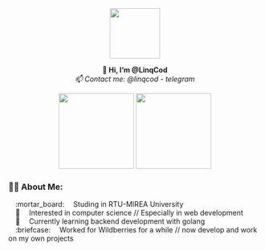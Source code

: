 <div id="header" align="center">
  <img src="https://media.giphy.com/media/l1J9MU7JDGBu8VQwU/giphy.gif" width="100"/></br>
  <p><b>👋 Hi, I’m @LinqCod</b></br><i>📫 Contact me: @linqcod - telegram</i></p>
</div>
<div align="center">
  <img height="150px" src="http://github-readme-streak-stats.herokuapp.com?user=linqcod&theme=dark&background=000000&hide_border=true">
  <img height="150px" src="https://github-readme-stats.vercel.app/api/top-langs/?username=linqcod&layout=compact&theme=vision-friendly-dark&hide_border=true">
</div>

### :woman_technologist: About Me:
<div>
  &emsp;:mortar_board: &emsp;Studing in RTU-MIREA University</br>
  &emsp;👀 &emsp;Interested in computer science // Especially in web development</br>
  &emsp;🌱 &emsp;Currently learning backend development with golang</br>
  &emsp;:briefcase: &emsp;Worked for Wildberries for a while // now develop and work on my own projects
</div>

<!-- <hr> -->
<!-- <div align="center">
  <h2>:hammer_and_wrench: Languages and Tools</h2>
  <img src="https://github.com/devicons/devicon/blob/master/icons/go/go-original-wordmark.svg" title="Go" alt="Go" width="30" height="30"/>&nbsp;
  <img src="https://github.com/devicons/devicon/blob/master/icons/postgresql/postgresql-original.svg" title="MySQL"  alt="MySQL" width="30" height="30"/>&nbsp;
  <img src="https://github.com/devicons/devicon/blob/master/icons/java/java-original-wordmark.svg" title="Java" alt="Java" width="30" height="30"/>&nbsp;
  <img src="https://github.com/devicons/devicon/blob/master/icons/spring/spring-original-wordmark.svg" title="Spring" alt="Spring" width="30" height="30"/>&nbsp;
  <img src="https://github.com/devicons/devicon/blob/master/icons/git/git-original-wordmark.svg" title="Git" **alt="Git" width="30" height="30"/>
  <img src="https://github.com/devicons/devicon/blob/master/icons/docker/docker-original.svg" title="Docker" **alt="Docker" width="30" height="30"/>
</div> -->
<!---
LinqCod/LinqCod is a ✨ special ✨ repository because its `README.md` (this file) appears on your GitHub profile.
You can click the Preview link to take a look at your changes.
--->
